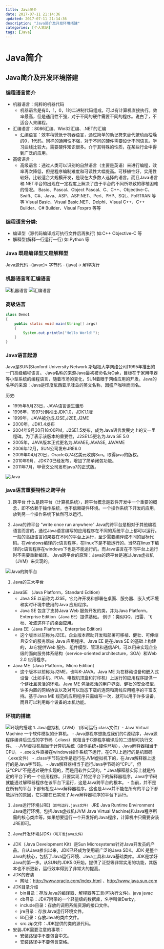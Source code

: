 ```yaml
---
title: Java简介
date: 2017-07-11 21:14:36
updated: 2017-07-11 21:14:36
description: "Java简介及开发环境搭建"
categories: [个人笔记]
tags: [Java]
---
```


# Java简介
## Java简介及开发环境搭建
### 编程语言简介
- 机器语言：纯粹的机器代码
  - 机器语言是有0，1，0，1的二进制代码组成，可以有计算机直接执行。效率最高，但是通用性不强，对于不同的硬件需要不同的程序。说白了，不适合人来编程。
- 汇编语言：8086汇编、Win32汇编、.NET的汇编
  - 汇编语言：效率稍微低于机器语言，通过简单的助记符来替代繁琐而枯燥的0，1代码。同样的通用性不强，对于不同的硬件需要设计不同语言。学习曲线比较大，需要硬件知识很多。介于其特殊的性质，在某些行业中得到广泛的应用。
- 高级语言：
  - 高级语言：通过人类可以识别的自然语言（主要是英语）来进行编程，效率再次降低，但是程序编制难度和可读性大幅提高。可移植性好，实用性较好。比较适合大规模开发，是现在大多数人选择的语言。而且Java语言和.NET平台的出现在一定程度上解决了由于平台的不同所导致的移植困难的情况。 Basic、Pascal、Object Pascal、C、C++、Objective-C、Swift、C#、Java、ASP、ASP.NET、Perl、PHP、SQL、FoRTRAN 等等 Visual Basic、Visual Basic.NET、Delphi、Visual C++、C++ Builder、C# Builder、Visual Foxpro 等等

### 编程语言分类:
- 编译型（源代码编译成可执行文件后再执行) 如:C++ Objective-C 等
- 解释型(解释一行运行一行) 如:Python 等

### Java 既是编译型又是解释型
Java源代码 -(javac)> 字节码 - (java)-> 解释执行

### 机器语言和汇编语言
<img src="https://images2017.cnblogs.com/blog/1199898/201708/1199898-20170824120106793-1866708065.png" title="机器语言">
<img src="https://images2017.cnblogs.com/blog/1199898/201708/1199898-20170824120109136-1500095277.png" title="汇编语言">

### 高级语言
```java
class Demo1
{
    public static void main(String[] args)
    {
        System.out.println("Hello World!");
    }
}
```

### Java语言起源
Java是SUN(Stanford University Network 斯坦福大学网络公司)1995年推出的一门高级编程语言。 Java名称的来源Java最初被命名为Oak，目标在于家用电器等小型系统的编程语言，随着市场的变化，SUN着眼于网络应用的开发。Java的名字的来源：Java是印度尼西亚爪哇岛的英文名称，因盛产咖啡而闻名。

历史:

- 1995年5月23日，JAVA语言诞生雏形
- 1996年，1997分别推出JDK1.0，JDK1.1版
- 1999年，JAVA被分成J2SE,J2EE,J2ME
- 2000年，JDK1.4发布
- 2004年9月30日18:00PM，J2SE1.5发布，成为Java语言发展史上的又一里程碑。为了表示该版本的重要性，J2SE1.5更名为Java SE 5.0
- 2005年，JAVA版本正式更名为JAVAEE,JAVASE, JAVAME
- 2006年12月，SUN公司发布JRE6.0 　　
- 2009年04月20日，Oracle以74亿美元收购Sun。取得java的版权。
- 2010年9月，JDK7.0已经发布，增加了简单闭包功能。 　　
- 2011年7月，甲骨文公司发布java7的正式版。
<img src="https://images2017.cnblogs.com/blog/1199898/201708/1199898-20170824120109636-105407717.png" title="Java">


### java语言重要特性之跨平台
1. 跨平台
什么是跨平台（计算机系统），跨平台概念是软件开发中一个重要的概念，即不依赖于操作系统，也不信赖硬件环境。一个操作系统下开发的应用，放到另一个操作系统下依然可以运行。

1. Java的跨平台
“write once run anywhere” Java的跨平台是相对于其他编程语言而言的，通过Java语言编写的应用程序在不同的系统平台上都可以运行。一般的高级语言如果要在不同的平台上运行，至少需要编译成不同的目标代码。在windows编译的c语言程序，在linux下是不能运行的。当然在linux下编译的c语言程序在windows下也是不能运行的。而Java语言在不同平台上运行时不需要重新编译。 Java跨平台的原理：Java的跨平台是通过Java虚拟机（JVM）来实现的。 
<img src="https://images2017.cnblogs.com/blog/1199898/201708/1199898-20170824120110480-1583946929.png" title="Java的跨平台">

1. Java的三大平台
- JavaSE （Java Platform，Standard Edition)
  - Java SE 以前称为J2SE。它允许开发和部署在桌面、服务器、嵌入式环境和实时环境中使用的Java 应用程序。
  - Java SE 包含了支持Java Web 服务开发的类，并为Java Platform，Enterprise Edition（Java EE）提供基础。 例子：类似QQ、扫雷、飞秋、凌波这样子的桌面应用。
- Java EE（Java Platform，Enterprise Edition)
  - 这个版本以前称为J2EE。企业版本帮助开发和部署可移植、健壮、可伸缩且安全的服务器端 Java 应用程序。Java EE 是在Java SE 的基础上构建的，Ja它提供Web 服务、组件模型、管理和通信API，可以用来实现企业级的面向服务体系结构（service-oriented architecture，SOA）和Web 2.0 应用程序。
- Java ME（Java Platform，Micro Edition）
  - 这个版本以前称为J2ME，也叫K-JAVA。Java ME 为在移动设备和嵌入式设备（比如手机、PDA、电视机顶盒和打印机）上运行的应用程序提供一个健壮且灵活的环境。Java ME 包括灵活的用户界面、健壮的安全模型、许多内置的网络协议以及对可以动态下载的连网和离线应用程序的丰富支持。基于Java ME 规范的应用程序只需编写一次，就可以用于许多设备，而且可以利用每个设备的本机功能。

### 环境的搭建
<img src="https://images2017.cnblogs.com/blog/1199898/201708/1199898-20170824120110777-1797723134.png" title="环境的搭建">
1. Java虚拟机（JVM）`(即可运行.class文件)`
  - Java Virtual Machine 一个软件模拟的计算机。
  - Java源程序想象成我们的C源程序，Java源程序编译后生成的字节码（.class）就相当于C源程序编译后的二进制可执行文件。
  - JVM虚拟机相当于计算机系统（操作系统+硬件环境），Java解释器相当于CPU。
  - .exe文件直接在windows操作系统下运行，在CPU上运行的是机器码（.exe文件）
  - .class字节码文件是运行在JVM虚拟机下的，在Java解释器上运行的是Java字节码。
  - Java解释器相当于运行Java字节码的“CPU”，但该“CPU”不是通过硬件实现的，而是用软件实现的。* Java解释器实际上就是特定的平台下的一 个应用程序。只要实现了特定平台下的解释器程序，Java字节码就能通过解释器程序在该平台下运行，这是Java跨平台的根本。
  - 当前，并不是在所有的平台 下都有相应Java解释器程序，这也是Java并不能在所有的平台下都能运行的原因，它只能在已实现了Java解释器程序的平台下运行。

1. Java运行环境(JRE)`（即可运行.java文件）`
JRE Java Runtime Environment Java运行环境。包括Java虚拟机(JVM Java Virtual Machine)和Java程序所需的核心类库等，如果想要运行一个开发好的Java程序，计算机中只需要安装JRE即可。

1. Java开发环境(JDK)`（可开发java文件）`
  - JDK（Java Development Kit）是Sun Microsystems针对Java开发员的产品。自从Java推出以来，JDK已经成为使用最广泛的Java SDK。JDK 是整个Java的核心，包括了Java运行环境、Java工具和Java基础类库。JDK是学好Java的第一步。从SUN的JDK5.0开始，提供了泛型等非常实用的功能，其版本也不断更新，运行效率得到了非常大的提高。
  - JDK的安装
    - 网址：http://www.oracle.com/index.html 、http://www.java.sun.com
  - JDK目录介绍
    - bin目录：存放Java的编译器、解释器等工具(可执行文件)。java javac
    - db目录：JDK7附带的一个轻量级的数据库，名字叫做Derby。
    - include目录：存放的调用系统资源的接口文件。
    - jre目录：存放Java运行环境文件。
    - lib目录：存放Java的类库文件。
    - src.zip文件：JDK提供的类的源代码。
  - 安装JDK需要注意的事项：
    - 安装路径中不要包含中文。
    - 安装路径中不要包含空格。